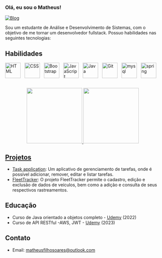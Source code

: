    ### Olá, eu sou o Matheus! 

[![Blog](https://img.shields.io/badge/LinkedIn-0077B5?style=for-the-badge&logo=linkedin&logoColor=white)](https://www.linkedin.com/in/matheus-soares-91682a229/)

Sou um estudante de Análise e Desenvolvimento de Sistemas, com o objetivo de me tornar um desenvolvedor fullstack. Possuo habilidades nas seguintes tecnologias:

## Habilidades
  
  <img align="left" alt="HTML" width="50px" style="padding-right:10px;" src="https://cdn.jsdelivr.net/gh/devicons/devicon/icons/html5/html5-plain.svg" />
<img align="left" alt="CSS" width="50px" style="padding-right:10px;" src="https://cdn.jsdelivr.net/gh/devicons/devicon/icons/css3/css3-plain.svg" />
  <img align="left" alt="Bootstrap" width="50px" style="padding-right:10px;" src="https://cdn.jsdelivr.net/gh/devicons/devicon/icons/bootstrap/bootstrap-plain.svg" />
<img align="left" alt="JavaScript" width="50px" style="padding-right:10px;" src="https://cdn.jsdelivr.net/gh/devicons/devicon/icons/javascript/javascript-plain.svg" />
  <img align="left" alt="Java" width="50px" style="padding-right:10px;" src="https://cdn.jsdelivr.net/gh/devicons/devicon/icons/java/java-original.svg"/>

  <img align="left" alt="Git" width="50px" style="padding-right:10px;" src="https://cdn.jsdelivr.net/gh/devicons/devicon/icons/git/git-original.svg" />
  
  <img align="left" alt="mysql" width="50px" style="padding-right:10px;" src="https://cdn.jsdelivr.net/gh/devicons/devicon/icons/mysql/mysql-original.svg" />
  <img align="left" alt="spring" width="50px" style="padding-right:10px;" src="https://cdn.jsdelivr.net/gh/devicons/devicon/icons/spring/spring-original.svg" />
           
<br></br>
<br></br>


<div align="center">
  <a href="https://github.com/matheusoaresilva">
  <img height="180em" src="https://github-readme-stats-git-masterrstaa-rickstaa.vercel.app/api?username=matheusoaresilva&show_icons=true&theme=tokyonight&include_all_commits=true&count_private=true"/>
  <img height="180em" src="https://github-readme-stats-git-masterrstaa-rickstaa.vercel.app/api/top-langs/?username=matheusoaresilva&layout=compact&langs_count=7&theme=tokyonight"/>
</div>


## Projetos
- [Task application](https://github.com/matheusoaresilva/Task-application): Um aplicativo de gerenciamento de tarefas, onde é possível adicionar, remover, editar e listar tarefas.
- [FleetTracker](https://github.com/matheusoaresilva/Rastreamento-veiculos): O projeto FleetTracker permite o cadastro, edição e exclusão de dados de veículos, bem como a adição e consulta de seus respectivos rastreamentos.
           
   
   
## Educação
- Curso de Java orientado a objetos completo - [Udemy](https://www.udemy.com) (2022)
- Curso de API RESTful -AWS, JWT - [Udemy](https://www.udemy.com) (2023)
   
## Contato
- Email: matheusfilhosoares@outlook.com
 
